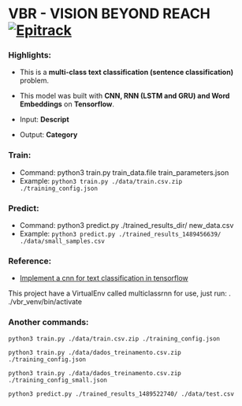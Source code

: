 # VBR - VISION BEYOND REACH  [![Epitrack](http://www.epitrack.tech/images/logo.png)](http://epitrack.tech/)

### Highlights:
  - This is a **multi-class text classification (sentence classification)** problem.
  - This model was built with **CNN, RNN (LSTM and GRU) and Word Embeddings** on **Tensorflow**.

  - Input: **Descript**
  - Output: **Category**
    
### Train:
  - Command: python3 train.py train_data.file train_parameters.json
  - Example: ```python3 train.py ./data/train.csv.zip ./training_config.json```

### Predict:
  - Command: python3 predict.py ./trained_results_dir/ new_data.csv
  - Example: ```python3 predict.py ./trained_results_1489456639/ ./data/small_samples.csv```
  
### Reference:
 - [Implement a cnn for text classification in tensorflow](http://www.wildml.com/2015/12/implementing-a-cnn-for-text-classification-in-tensorflow/)

This project have a VirtualEnv called multiclassrnn for use, just run:
. ./vbr_venv/bin/activate

### Another commands:

```python3 train.py ./data/train.csv.zip ./training_config.json```

```python3 train.py ./data/dados_treinamento.csv.zip ./training_config.json```

```python3 train.py ./data/dados_treinamento.csv.zip ./training_config_small.json```

```python3 predict.py ./trained_results_1489522740/ ./data/test.csv```